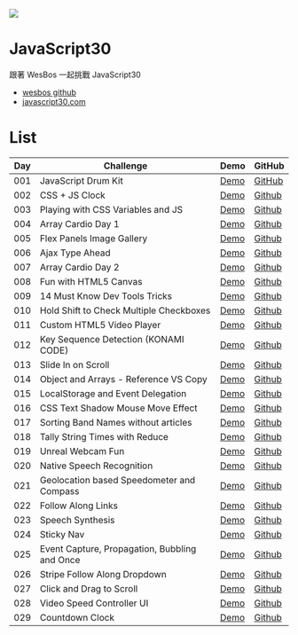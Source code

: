 ![](https://mgleon08.github.io/JavaScript30/thumbnail.png)

# JavaScript30

跟著 WesBos 一起挑戰 JavaScript30

* [wesbos github](https://github.com/wesbos/JavaScript30)
* [javascript30.com](https://javascript30.com/)

# List

| Day | Challenge | Demo | GitHub |
|-----|-----------|------|--------|
| 001 | JavaScript Drum Kit | [Demo](https://mgleon08.github.io/JavaScript30/001.JavaScript-Drum-Kit/index.html) | [GitHub](https://github.com/mgleon08/JavaScript30/tree/master/001.JavaScript-Drum-Kit)
| 002 | CSS + JS Clock | [Demo](https://mgleon08.github.io/JavaScript30/002.CSS+JS-Clock/index.html) | [Github](https://github.com/mgleon08/JavaScript30/tree/master/002.CSS%2BJS-Clock) |
| 003 | Playing with CSS Variables and JS | [Demo](https://mgleon08.github.io/JavaScript30/003.Playing-with-CSS-Variables-and-JS/index.html) | [Github](https://github.com/mgleon08/JavaScript30/tree/master/003.Playing-with-CSS-Variables-and-JS) |
| 004 | Array Cardio Day 1 | [Demo](https://mgleon08.github.io/JavaScript30/004.Array-Cardio-Day-1/index.html) | [Github](https://github.com/mgleon08/JavaScript30/tree/master/004.Array-Cardio-Day-1) |
| 005 | Flex Panels Image Gallery | [Demo](https://mgleon08.github.io/JavaScript30/005.Flex-Panels-Image-Gallery/index.html) | [Github](https://github.com/mgleon08/JavaScript30/tree/master/005.Flex-Panels-Image-Gallery) |
| 006 | Ajax Type Ahead | [Demo](https://mgleon08.github.io/JavaScript30/006.Ajax-Type-Ahead/index.html) | [Github](https://github.com/mgleon08/JavaScript30/tree/master/006.Ajax-Type-Ahead) |
| 007 | Array Cardio Day 2 | [Demo](https://mgleon08.github.io/JavaScript30/007.Array-Cardio-Day-2/index.html) | [Github](https://github.com/mgleon08/JavaScript30/tree/master/007.Array-Cardio-Day-2)
| 008 | Fun with HTML5 Canvas | [Demo](https://mgleon08.github.io/JavaScript30/008.Fun-with-HTML5-Canvas/index.html) | [Github](https://github.com/mgleon08/JavaScript30/tree/master/008.Fun-with-HTML5-Canvas) |
| 009 | 14 Must Know Dev Tools Tricks | [Demo](https://mgleon08.github.io/JavaScript30/009.14-Must-Know-Dev-Tools-Tricks/index.html) | [Github](https://github.com/mgleon08/JavaScript30/tree/master/009.14-Must-Know-Dev-Tools-Tricks) |
| 010 | Hold Shift to Check Multiple Checkboxes | [Demo](https://mgleon08.github.io/JavaScript30/010.Hold-Shift-to-Check-Multiple-Checkboxes/index.html) | [Github](https://github.com/mgleon08/JavaScript30/tree/master/010.Hold-Shift-to-Check-Multiple-Checkboxes) |
| 011 | Custom HTML5 Video Player | [Demo](https://mgleon08.github.io/JavaScript30/011.Custom-HTML5-Video-Player/index.html) | [Github](https://github.com/mgleon08/JavaScript30/tree/master/011.Custom-HTML5-Video-Player) |
| 012 | Key Sequence Detection (KONAMI CODE) | [Demo](https://mgleon08.github.io/JavaScript30/012.Key-Sequence-Detection(KONAMI-CODE)/index.html) | [Github](https://github.com/mgleon08/JavaScript30/tree/master/012.Key-Sequence-Detection(KONAMI-CODE)) |
| 013 | Slide In on Scroll | [Demo](https://mgleon08.github.io/JavaScript30/013.Slide-In-on-Scroll/index.html) | [Github](https://github.com/mgleon08/JavaScript30/tree/master/013.Slide-In-on-Scroll) |
| 014 | Object and Arrays - Reference VS Copy | [Demo](https://mgleon08.github.io/JavaScript30/014.Object-and-Arrays-Reference-VS-Copy/index.html) | [Github](https://github.com/mgleon08/JavaScript30/tree/master/014.Object-and-Arrays-Reference-VS-Copy) |
| 015 | LocalStorage and Event Delegation | [Demo](https://mgleon08.github.io/JavaScript30/015.LocalStorage-and-Event-Delegation/index.html) | [Github](https://github.com/mgleon08/JavaScript30/tree/master/015.LocalStorage-and-Event-Delegation) |
| 016 | CSS Text Shadow Mouse Move Effect | [Demo](https://mgleon08.github.io/JavaScript30/016.CSS-Text-Shadow-Mouse-Move-Effect/index.html) | [Github](https://github.com/mgleon08/JavaScript30/tree/master/016.CSS-Text-Shadow-Mouse-Move-Effect) |
| 017 | Sorting Band Names without articles | [Demo](https://mgleon08.github.io/JavaScript30/017.Sorting-Band-Names-without-articles/index.html) | [Github](https://github.com/mgleon08/JavaScript30/tree/master/017.Sorting-Band-Names-without-articles) |
| 018 | Tally String Times with Reduce | [Demo](https://mgleon08.github.io/JavaScript30/018.Tally-String-Times-with-Reduce/index.html) | [Github](https://github.com/mgleon08/JavaScript30/tree/master/018.Tally-String-Times-with-Reduce) |
| 019 | Unreal Webcam Fun | [Demo](https://mgleon08.github.io/JavaScript30/019.Unreal-Webcam-Fun/index.html) | [Github](https://github.com/mgleon08/JavaScript30/tree/master/019.Unreal-Webcam-Fun) |
| 020 | Native Speech Recognition | [Demo](https://mgleon08.github.io/JavaScript30/020.Native-Speech-Recognition/) | [Github](https://github.com/mgleon08/JavaScript30/tree/master/020.Native-Speech-Recognition) |
| 021 | Geolocation based Speedometer and Compass | [Demo](https://mgleon08.github.io/JavaScript30/021.Geolocation-based-Speedometer-and-Compass/index.html) | [Github](https://github.com/mgleon08/JavaScript30/tree/master/021.Geolocation-based-Speedometer-and-Compass) |
| 022 | Follow Along Links | [Demo](https://mgleon08.github.io/JavaScript30/022.Follow-Along-Links/) | [Github](https://github.com/mgleon08/JavaScript30/tree/master/022.Follow-Along-Links) |
| 023 | Speech Synthesis | [Demo](https://mgleon08.github.io/JavaScript30/023.Speech-Synthesis/index.html) | [Github](https://github.com/mgleon08/JavaScript30/tree/master/023.Speech-Synthesis) |
| 024 | Sticky Nav | [Demo](https://mgleon08.github.io/JavaScript30/024.Sticky-Nav/index.html) | [Github](https://github.com/mgleon08/JavaScript30/tree/master/024.Sticky-Nav) |
| 025 | Event Capture, Propagation, Bubbling and Once | [Demo](https://mgleon08.github.io/JavaScript30/025.Event-Capture-Propagation-Bubbling-and-Once/index.html) | [Github](https://github.com/mgleon08/JavaScript30/tree/master/025.Event-Capture-Propagation-Bubbling-and-Once) |
| 026 | Stripe Follow Along Dropdown | [Demo](https://mgleon08.github.io/JavaScript30/026.Stripe-Follow-Along-Dropdown/) | [Github](https://github.com/mgleon08/JavaScript30/tree/master/026.Stripe-Follow-Along-Dropdown) |
| 027 | Click and Drag to Scroll | [Demo](https://mgleon08.github.io/JavaScript30/027.Click-and-Drag-to-Scroll/index.html) | [Github](https://github.com/mgleon08/JavaScript30/tree/master/027.Click-and-Drag-to-Scroll) |
| 028 | Video Speed Controller UI | [Demo](https://mgleon08.github.io/JavaScript30/028.Video-Speed-Controller-UI/index.html) | [Github](https://github.com/mgleon08/JavaScript30/tree/master/028.Video-Speed-Controller-UI) |
| 029 | Countdown Clock | [Demo](https://mgleon08.github.io/JavaScript30/029.Countdown-Clock/index.html) | [Github](https://github.com/mgleon08/JavaScript30/tree/master/029.Countdown-Clock) |